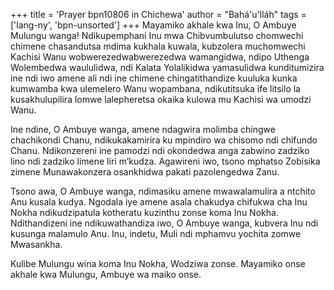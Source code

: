 +++
title = 'Prayer bpn10806 in Chichewa'
author = "Bahá'u'lláh"
tags = ['lang-ny', 'bpn-unsorted']
+++
Mayamiko akhale kwa Inu, O Ambuye Mulungu wanga! Ndikupemphani Inu mwa Chibvumbulutso chomwechi chimene chasandutsa mdima kukhala kuwala, kubzolera muchomwechi Kachisi Wanu wobwerezedwabwerezedwa wamangidwa, ndipo Uthenga Wolembedwa waululidwa, ndi Kalata Yolalikidwa yamasulidwa kunditumizira ine ndi iwo amene ali ndi ine chimene chingatithandize kuuluka kunka kumwamba kwa ulemelero Wanu wopambana, ndikutitsuka ife litsilo la kusakhulupilira lomwe lalepheretsa okaika kulowa mu Kachisi wa umodzi Wanu. 

Ine ndine, O Ambuye wanga, amene ndagwira molimba chingwe chachikondi Chanu, ndikukakamirira ku mpindiro wa chisomo ndi chifundo Chanu.  Ndikonzereni ine pamodzi ndi okondedwa anga zabwino zadziko lino ndi zadziko limene liri m’kudza.  Agawireni iwo, tsono mphatso Zobisika zimene Munawakonzera osankhidwa pakati pazolengedwa Zanu. 

Tsono awa, O Ambuye wanga, ndimasiku amene mwawalamulira a ntchito Anu kusala kudya.  Ngodala iye amene asala chakudya chifukwa cha Inu Nokha ndikudzipatula kotheratu kuzinthu zonse koma Inu Nokha.  Ndithandizeni ine ndikuwathandiza iwo, O Ambuye wanga, kubvera Inu ndi kusunga malamulo Anu.  Inu, indetu, Muli ndi mphamvu yochita zomwe Mwasankha. 

Kulibe Mulungu wina koma Inu Nokha, Wodziwa zonse.  Mayamiko onse akhale kwa Mulungu, Ambuye wa maiko onse.
